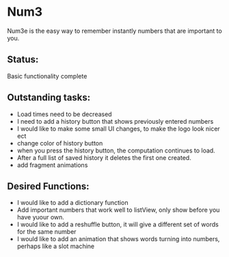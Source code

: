 Num3
====

Num3e is the easy way to remember instantly numbers that are important to you.

Status:
----------
Basic functionality complete

Outstanding tasks:
----------

* Load times need to be decreased
* I need to add a history button that shows previously entered numbers
* I would like to make some small UI changes, to make the logo look nicer ect 
* change color of history button 
* when you press the history button, the computation continues to load.
* After a full list of saved history it deletes the first one created.
* add fragment animations


Desired Functions:
-----------------
* I would like to add a dictionary function
* Add important numbers that work well to listView, only show before you have yuour own.
* I would like to add a reshuffle button, it will give a different set of words for the same number
* I would like to add an animation that shows words turning into numbers, perhaps like a slot 
machine